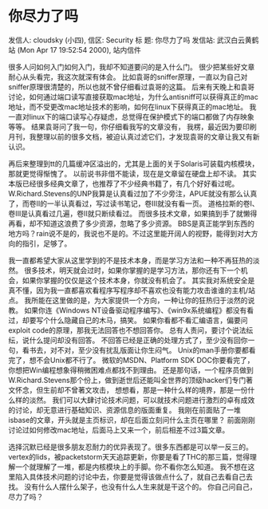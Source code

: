 # 你尽力了吗

发信人: cloudsky (小四), 信区: Security
标 题: 你尽力了吗
发信站: 武汉白云黄鹤站 (Mon Apr 17 19:52:54 2000), 站内信件

很多人问如何入门如何入门，我却不知道要问的是入什么门。
很少把某些好文章耐心从头看完，我这次就深有体会。
比如袁哥的sniffer原理，一直以为自己对sniffer原理很清楚的，所以也就不曾仔细看过袁哥的这篇。
后来有天晚上和袁哥讨论，如何通过端口读写直接获取mac地址，为什么antisniff可以获得真正的mac地址，而不受更改mac地址技术的影响，如何在linux下获得真正的mac地址。
我一直对linux下的端口读写心存疑虑，总觉得在保护模式下的端口都做了内存映象等等。
结果袁哥问了我一句，你仔细看我写的文章没有，
我楞，最近因为要印刷月刊，我整理以前的很多文档，被迫认真过滤它们，才发现袁哥的文章让我又有新认识。

再后来整理到tt的几篇缓冲区溢出的，尤其是上面的关于Solaris可装载内核模块，那就更觉得惭愧了。
以前说书非借不能读，现在是文章留在硬盘上却不读。
其实本版已经很多经典文章了，也推荐了不少经典书籍了，有几个好好看过呢。
W.Richard.Stevens的UNP我算是认真看过加了不少旁注，APUE就没有那么认真了，而卷II的一半认真看过，写过读书笔记，卷III就没有看一页。
道格拉斯的卷I、卷III是认真看过几遍，卷II就只断续看过。
而很多技术文章，如果搞到手了就懒得再看，却不知道这浪费了多少资源，忽略了多少资源。
BBS是真正能学到东西的地方吗？rain说不是的，我说也不是的。不过这里能开阔人的视野，能得到对大方向的指引，足够了。

我一直都希望大家从这里学到的不是技术本身，而是学习方法和一种不再狂热的淡然。
很多技术，明天就会过时，如果你掌握的是学习方法，那你还有下一个机会，如果你掌握的仅仅是这个技术本身，你就没有机会了。
其实我对系统安全是真不懂，因为我一直都喜欢看程序写程序却不喜欢也没有能力攻击谁谁的主机/站点。
我所能在这里做的是，为大家提供一个方向，一种让你的狂热归于淡然的说教。
如果你连《Windows NT设备驱动程序编写》、《win9x系统编程》都没有看过，却要写个什么隐藏自己的木马，搞笑。
如果你看都不看汇编语言，偏要问exploit code的原理，那我无法回答也不想回答你。
总有人责问，要讨个说法纭纭，说什么提问却没有回答。
不回答已经是正确的处理方式了，至少没有回你一句，看书去，对不对，至少没有扰乱版面让你生闷气。
Unix的man手册你要都看完了，想不会Unix都不行了。
微软的MSDN、Platform SDK DOC你要看完了，你想把Win编程想象得稍微困难点都找不到理由。
还是那句话，一个程序员做到W.Richard.Stevens那个份上，做到逝世后还能叫全世界的顶级hacker们专门著文怀念，但生前却不曾著文攻击，
想想看，那是一种什么样的境界，那是一份什么样的淡然。
我们可以大肆讨论技术问题，可以就技术问题进行激烈的卓有成效的讨论，却无意进行基础知识、资源信息的版面重复。
我刚在前面贴了一堆isbase的文章，开头就是主页标识，却在后面立刻问什么主页在哪里？
前面刚刚讨论过如何修改mac地址，后面马上又来一个，前后相差不过3篇文章。

选择沉默已经是很多朋友忍耐力的优异表现了。很多东西都是可以举一反三的。
vertex的lids，被packetstorm天天追踪更新，你要是看了THC的那三篇，觉得理解一个就理解了一堆，都是内核模块上的手脚。你不看你怎么知道。
我不想在这里陷入具体技术问题的讨论中去，你要是觉得该做点什么了，就自己去看自己去找。
没有什么人摆什么架子，也没有什么人生来就是干这个的。
你自己问自己，尽力了吗？
